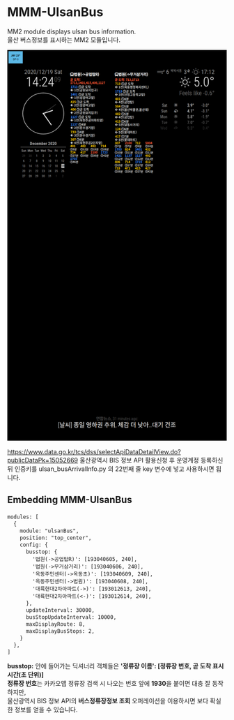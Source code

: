 # MMM-UlsanBus
MM2 module displays ulsan bus information.   
울산 버스정보를 표시하는 MM2 모듈입니다.

![Alt text](/ulsanBus.png)         

https://www.data.go.kr/tcs/dss/selectApiDataDetailView.do?publicDataPk=15052669
울산광역시 BIS 정보 API 활용신청 후 운영계정 등록하신 뒤 인증키를
ulsan_busArrivalInfo.py 의 22번째 줄 key 변수에 넣고 사용하시면 됩니다.

## Embedding MMM-UlsanBus
``` JS
modules: [
  {
    module: "ulsanBus",
    position: "top_center",
    config: {
      busstop: {
        '법원(->공업탑R)': [193040605, 240],
        '법원(->무거삼거리)': [193040606, 240],
        '옥동주민센터(->옥동초)': [193040609, 240],
        '옥동주민센터(->법원)': [193040608, 240],
        '대륙현대2차아파트(->)': [193012613, 240],
        '대륙현대2차아파트(<-)': [193012614, 240],
      },
      updateInterval: 30000,
      busStopUpdateInterval: 10000,
      maxDisplayRoute: 8,
      maxDisplayBusStops: 2,
    }
  },
]
```
   


**busstop:** 안에 들어가는 딕셔너리 객체들은 **'정류장 이름': [정류장 번호, 곧 도착 표시 시간(초 단위)]**   
**정류장 번호**는 카카오맵 정류장 검색 시 나오는 번호 앞에 **1930**을 붙이면 대충 잘 동작하지만,   
울산광역시 BIS 정보 API의 **버스정류장정보 조회** 오퍼레이션을 이용하시면 보다 확실한 정보를 얻을 수 있습니다.
